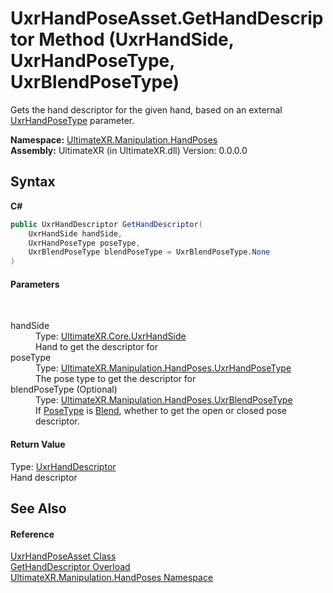 # UxrHandPoseAsset.GetHandDescriptor Method (UxrHandSide, UxrHandPoseType, UxrBlendPoseType)
 

Gets the hand descriptor for the given hand, based on an external <a href="T_UltimateXR_Manipulation_HandPoses_UxrHandPoseType">UxrHandPoseType</a> parameter.

**Namespace:**&nbsp;<a href="N_UltimateXR_Manipulation_HandPoses">UltimateXR.Manipulation.HandPoses</a><br />**Assembly:**&nbsp;UltimateXR (in UltimateXR.dll) Version: 0.0.0.0

## Syntax

**C#**<br />
``` C#
public UxrHandDescriptor GetHandDescriptor(
	UxrHandSide handSide,
	UxrHandPoseType poseType,
	UxrBlendPoseType blendPoseType = UxrBlendPoseType.None
)
```


#### Parameters
&nbsp;<dl><dt>handSide</dt><dd>Type: <a href="T_UltimateXR_Core_UxrHandSide">UltimateXR.Core.UxrHandSide</a><br />Hand to get the descriptor for</dd><dt>poseType</dt><dd>Type: <a href="T_UltimateXR_Manipulation_HandPoses_UxrHandPoseType">UltimateXR.Manipulation.HandPoses.UxrHandPoseType</a><br />The pose type to get the descriptor for</dd><dt>blendPoseType (Optional)</dt><dd>Type: <a href="T_UltimateXR_Manipulation_HandPoses_UxrBlendPoseType">UltimateXR.Manipulation.HandPoses.UxrBlendPoseType</a><br />If <a href="P_UltimateXR_Manipulation_HandPoses_UxrHandPoseAsset_PoseType">PoseType</a> is <a href="T_UltimateXR_Manipulation_HandPoses_UxrHandPoseType">Blend</a>, whether to get the open or closed pose descriptor.</dd></dl>

#### Return Value
Type: <a href="T_UltimateXR_Manipulation_HandPoses_UxrHandDescriptor">UxrHandDescriptor</a><br />Hand descriptor

## See Also


#### Reference
<a href="T_UltimateXR_Manipulation_HandPoses_UxrHandPoseAsset">UxrHandPoseAsset Class</a><br /><a href="Overload_UltimateXR_Manipulation_HandPoses_UxrHandPoseAsset_GetHandDescriptor">GetHandDescriptor Overload</a><br /><a href="N_UltimateXR_Manipulation_HandPoses">UltimateXR.Manipulation.HandPoses Namespace</a><br />